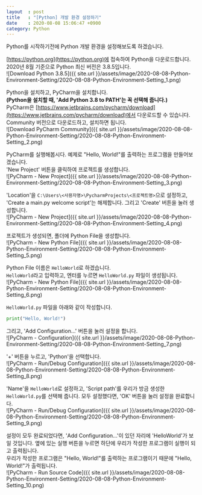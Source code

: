 ```yaml
---
layout  : post
title   : "[Python] 개발 환경 설정하기"
date    : 2020-08-08 15:06:47 +0900
category: Python
---
```


Python를 시작하기전에 Python 개발 환경을 설정해보도록 하겠습니다.

[https://python.org](https://python.org)에 접속하여 Python을 다운로드합니다.  
2020년 8월 기준으로 Python 최신 버전은 3.8.5입니다.  
![Download Python 3.8.5]({{ site.url }}/assets/image/2020-08-08-Python-Environment-Setting/2020-08-08-Python-Environment-Setting_1.png)

Python을 설치하고, PyCharm을 설치합니다.  
**(Python을 설치할 때, 'Add Python 3.8 to PATH'는 꼭 선택해 줍니다.)**  
PyCharm은 [https://www.jetbrains.com/pycharm/download](https://www.jetbrains.com/pycharm/download)에서 다운로드할 수 있습니다. Community 버전으로 다운로드하고, 설치하면 됩니다.  
![Download PyCharm Community]({{ site.url }}/assets/image/2020-08-08-Python-Environment-Setting/2020-08-08-Python-Environment-Setting_2.png)

PyCharm를 실행해봅시다. 예제로 "Hello, World!"를 출력하는 프로그램을 만들어보겠습니다.  
'New Project' 버튼을 클릭하여 프로젝트를 생성합니다.  
![PyCharm - New Project]({{ site.url }}/assets/image/2020-08-08-Python-Environment-Setting/2020-08-08-Python-Environment-Setting_3.png)

'Location'을 `C:\Users\<사용자명>\PycharmProjects\<프로젝트명>`으로 설정하고, 'Create a main.py welcome script'는 해제합니다. 그리고 'Create' 버튼을 눌러 생성합니다.  
![PyCharm - New Project]({{ site.url }}/assets/image/2020-08-08-Python-Environment-Setting/2020-08-08-Python-Environment-Setting_4.png)

프로젝트가 생성되면, 폴더에 Python File을 생성합니다.  
![PyCharm - New Python File]({{ site.url }}/assets/image/2020-08-08-Python-Environment-Setting/2020-08-08-Python-Environment-Setting_5.png)

Python File 이름은 `HelloWorld`로 하겠습니다.  
`HelloWorld`라고 입력하고, 엔터를 누르면 `HelloWorld.py` 파일이 생성됩니다.  
![PyCharm - New Python File]({{ site.url }}/assets/image/2020-08-08-Python-Environment-Setting/2020-08-08-Python-Environment-Setting_6.png)

`HelloWorld.py` 파일을 아래와 같이 작성합니다.  
```python
print("Hello, World!")
```
그리고, 'Add Configuration...' 버튼을 눌러 설정을 합니다.  
![PyCharm - Configuration]({{ site.url }}/assets/image/2020-08-08-Python-Environment-Setting/2020-08-08-Python-Environment-Setting_7.png)

'+' 버튼을 누르고, 'Python'을 선택합니다.  
![PyCharm - Run/Debug Configuration]({{ site.url }}/assets/image/2020-08-08-Python-Environment-Setting/2020-08-08-Python-Environment-Setting_8.png)

'Name'을 `HelloWorld`로 설정하고, 'Script path'를 우리가 방금 생성한 `HelloWorld.py`를 선택해 줍니다. 모두 설정했다면, 'OK' 버튼을 눌러 설정을 완료합니다.  
![PyCharm - Run/Debug Configuration]({{ site.url }}/assets/image/2020-08-08-Python-Environment-Setting/2020-08-08-Python-Environment-Setting_9.png)

설정이 모두 완료되었다면, 'Add Configuration...'이 있던 자리에 'HelloWorld'가 보일 것입니다. 옆에 있는 실행 버튼을 누르면 하단에 우리가 작성한 프로그램이 실행이 되고 출력됩니다.  
우리가 작성한 프로그램은 "Hello, World!"를 출력하는 프로그램이기 때문에 "Hello, World!"가 출력됩니다.  
![PyCharm - Run Source Code]({{ site.url }}/assets/image/2020-08-08-Python-Environment-Setting/2020-08-08-Python-Environment-Setting_10.png)
